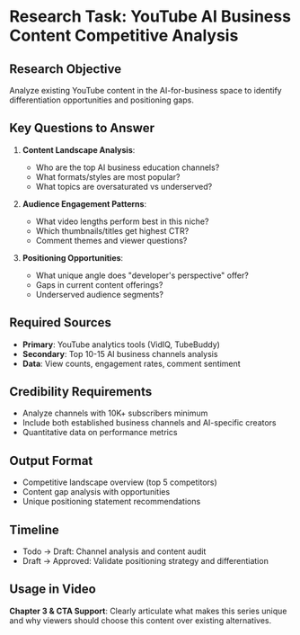 # Research Task: YouTube AI Business Content Competitive Analysis

## Research Objective
Analyze existing YouTube content in the AI-for-business space to identify differentiation opportunities and positioning gaps.

## Key Questions to Answer
1. **Content Landscape Analysis**:
   - Who are the top AI business education channels?
   - What formats/styles are most popular?
   - What topics are oversaturated vs underserved?

2. **Audience Engagement Patterns**:
   - What video lengths perform best in this niche?
   - Which thumbnails/titles get highest CTR?
   - Comment themes and viewer questions?

3. **Positioning Opportunities**:
   - What unique angle does "developer's perspective" offer?
   - Gaps in current content offerings?
   - Underserved audience segments?

## Required Sources
- **Primary**: YouTube analytics tools (VidIQ, TubeBuddy)
- **Secondary**: Top 10-15 AI business channels analysis
- **Data**: View counts, engagement rates, comment sentiment

## Credibility Requirements
- Analyze channels with 10K+ subscribers minimum
- Include both established business channels and AI-specific creators
- Quantitative data on performance metrics

## Output Format
- Competitive landscape overview (top 5 competitors)
- Content gap analysis with opportunities
- Unique positioning statement recommendations

## Timeline
- Todo → Draft: Channel analysis and content audit
- Draft → Approved: Validate positioning strategy and differentiation

## Usage in Video
**Chapter 3 & CTA Support**: Clearly articulate what makes this series unique and why viewers should choose this content over existing alternatives.